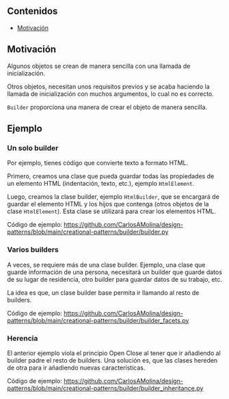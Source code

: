 ## Contenidos

- [Motivación](#motivación)

## Motivación

Algunos objetos se crean de manera sencilla con una llamada de inicialización.

Otros objetos, necesitan unos requisitos previos y se acaba haciendo la llamada de inicialización con muchos argumentos, lo cual no es correcto.

`Builder` proporciona una manera de crear el objeto de manera sencilla.

## Ejemplo

### Un solo builder

Por ejemplo, tienes código que convierte texto a formato HTML.

Primero, creamos una clase que pueda guardar todas las propiedades de un elemento HTML (indentación, texto, etc.), ejemplo `HtmlElement`.

Luego, creamos la clase builder, ejemplo `HtmlBuilder`, que se encargará de guardar el elemento HTML y los hijos que contenga (otros objetos de la clase `HtmlElement`). Esta clase se utilizará para crear los elementos HTML.

Código de ejemplo: <https://github.com/CarlosAMolina/design-patterns/blob/main/creational-patterns/builder/builder.py>

### Varios builders

A veces, se requiere más de una clase builder. Ejemplo, una clase que guarde información de una persona, necesitará un builder que guarde datos de su lugar de residencia, otro builder para guardar datos de su trabajo, etc.

La idea es que, un clase builder base permita ir llamando al resto de builders.

Código de ejemplo: <https://github.com/CarlosAMolina/design-patterns/blob/main/creational-patterns/builder/builder_facets.py>

### Herencia

El anterior ejemplo viola el principio Open Close al tener que ir añadiendo al builder padre el resto de builders. Una solución es, que las clases hereden de otra para ir añadiendo nuevas características.

Código de ejemplo: <https://github.com/CarlosAMolina/design-patterns/blob/main/creational-patterns/builder/builder_inheritance.py>
